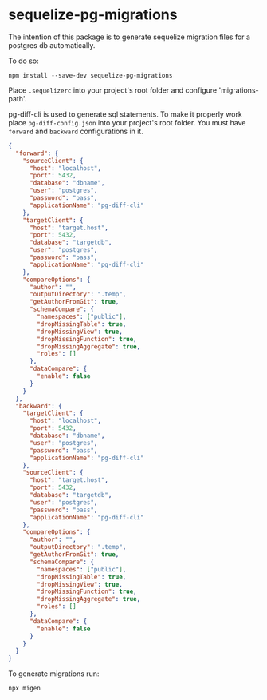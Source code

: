 # sequelize-pg-migrations

The intention of this package is to generate sequelize migration files for a postgres db automatically.

To do so:

```shell script
npm install --save-dev sequelize-pg-migrations
```

Place `.sequelizerc` into your project's root folder and configure 'migrations-path'.

pg-diff-cli is used to generate sql statements. To make it properly work place `pg-diff-config.json`
into your project's root folder. You must have `forward` and `backward` configurations
in it.

```json
{
  "forward": {
    "sourceClient": {
      "host": "localhost",
      "port": 5432,
      "database": "dbname",
      "user": "postgres",
      "password": "pass",
      "applicationName": "pg-diff-cli"
    },
    "targetClient": {
      "host": "target.host",
      "port": 5432,
      "database": "targetdb",
      "user": "postgres",
      "password": "pass",
      "applicationName": "pg-diff-cli"
    },
    "compareOptions": {
      "author": "",
      "outputDirectory": ".temp",
      "getAuthorFromGit": true,
      "schemaCompare": {
        "namespaces": ["public"],
        "dropMissingTable": true,
        "dropMissingView": true,
        "dropMissingFunction": true,
        "dropMissingAggregate": true,
        "roles": []
      },
      "dataCompare": {
        "enable": false
      }
    }
  },
  "backward": {
    "targetClient": {
      "host": "localhost",
      "port": 5432,
      "database": "dbname",
      "user": "postgres",
      "password": "pass",
      "applicationName": "pg-diff-cli"
    },
    "sourceClient": {
      "host": "target.host",
      "port": 5432,
      "database": "targetdb",
      "user": "postgres",
      "password": "pass",
      "applicationName": "pg-diff-cli"
    },
    "compareOptions": {
      "author": "",
      "outputDirectory": ".temp",
      "getAuthorFromGit": true,
      "schemaCompare": {
        "namespaces": ["public"],
        "dropMissingTable": true,
        "dropMissingView": true,
        "dropMissingFunction": true,
        "dropMissingAggregate": true,
        "roles": []
      },
      "dataCompare": {
        "enable": false
      }
    }
  }
}

```

To generate migrations run:

```shell script
npx migen
```
